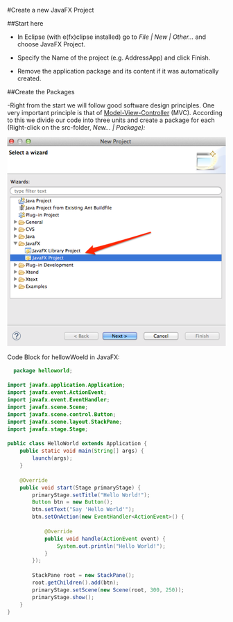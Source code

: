 #Create a new JavaFX Project

##Start here 

- In Eclipse (with e(fx)clipse installed) go to _File | New | Other..._ and choose JavaFX Project.

- Specify the Name of the project (e.g. AddressApp) and click Finish.

- Remove the application package and its content if it was automatically created.

##Create the Packages

-Right from the start we will follow good software design principles. One very important principle is that of [Model-View-Controller](http://en.wikipedia.org/wiki/Model%E2%80%93view%E2%80%93controller) (MVC). According to this we divide our code into three units and create a package for each (Right-click on the src-folder, _New... | Package):_


![](./img/02.01.png)


Code Block for hellowWoeld in JavaFX:

~~~java
  package helloworld;
 
import javafx.application.Application;
import javafx.event.ActionEvent;
import javafx.event.EventHandler;
import javafx.scene.Scene;
import javafx.scene.control.Button;
import javafx.scene.layout.StackPane;
import javafx.stage.Stage;
 
public class HelloWorld extends Application {
    public static void main(String[] args) {
        launch(args);
    }
    
    @Override
    public void start(Stage primaryStage) {
        primaryStage.setTitle("Hello World!");
        Button btn = new Button();
        btn.setText("Say 'Hello World'");
        btn.setOnAction(new EventHandler<ActionEvent>() {
 
            @Override
            public void handle(ActionEvent event) {
                System.out.println("Hello World!");
            }
        });
        
        StackPane root = new StackPane();
        root.getChildren().add(btn);
        primaryStage.setScene(new Scene(root, 300, 250));
        primaryStage.show();
    }
}
~~~

